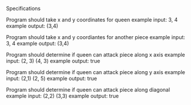 Specifications

Program should take x and y coordinates for queen
  example input: 3, 4
  example output: (3,4)

Program should take x and y coordiantes for another piece
  example input: 3, 4
  example output: (3,4)

Program should determine if queen can attack piece along x axis
  example input: (2, 3) (4, 3)
  example output: true

Program should determine if queen can attack piece along y axis
  example input: (2,1) (2, 5)
  example output: true

Program should determine if queen can attack piece along diagonal
  example input: (2,2) (3,3)
  example output: true
